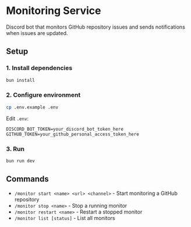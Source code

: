 # Monitoring Service

Discord bot that monitors GitHub repository issues and sends notifications when issues are updated.

## Setup

### 1. Install dependencies
```bash
bun install
```

### 2. Configure environment
```bash
cp .env.example .env
```

Edit `.env`:
```env
DISCORD_BOT_TOKEN=your_discord_bot_token_here
GITHUB_TOKEN=your_github_personal_access_token_here
```

### 3. Run
```bash
bun run dev
```

## Commands

- `/monitor start <name> <url> <channel>` - Start monitoring a GitHub repository
- `/monitor stop <name>` - Stop a running monitor
- `/monitor restart <name>` - Restart a stopped monitor
- `/monitor list [status]` - List all monitors